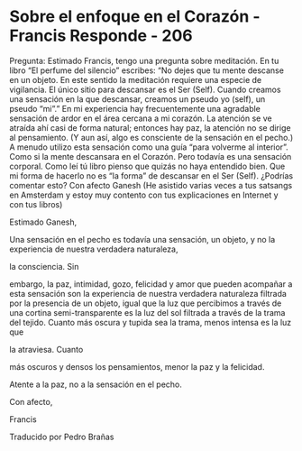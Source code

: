 # Sobre el enfoque en el Corazón - Francis Responde - 206

Pregunta: Estimado Francis, tengo una pregunta sobre meditación. En tu libro “El perfume del silencio” escribes: “No dejes que tu mente descanse en un objeto. En este sentido la meditación requiere una especie de vigilancia. El único sitio para descansar es el Ser (Self). Cuando creamos una sensación en la que descansar, creamos un pseudo yo (self), un pseudo “mi”.” En mi experiencia hay frecuentemente una agradable sensación de ardor en el área cercana a mi corazón. La atención se ve atraída ahí casi de forma natural; entonces hay paz, la atención no se dirige al pensamiento. (Y aun así, algo es consciente de la sensación en el pecho.) A menudo utilizo esta sensación como una guía “para volverme al interior”. Como si la mente descansara en el Corazón. Pero todavía es una sensación corporal. Como leí tú libro pienso que quizás no haya entendido bien. Que mi forma de hacerlo no es “la forma” de descansar en el Ser (Self). ¿Podrías comentar esto? Con afecto Ganesh (He asistido varias veces a tus satsangs en Amsterdam y estoy muy contento con tus explicaciones en Internet y con tus libros)

Estimado Ganesh,

Una sensación en el pecho es todavía una sensación, un objeto, y no la experiencia de nuestra verdadera naturaleza, 

la consciencia. Sin

 embargo, la paz, intimidad, gozo, felicidad y amor que pueden acompañar a esta sensación son la experiencia de nuestra verdadera naturaleza filtrada por la presencia de un objeto, igual que la luz que percibimos a través de una cortina semi-transparente es la luz del sol filtrada a través de la trama del tejido. Cuanto más oscura y tupida sea la trama, menos intensa es la luz que 

la atraviesa. Cuanto

 más oscuros y densos los pensamientos, menor la paz y la felicidad.

Atente a la paz, no a la sensación en el pecho.

Con afecto,

Francis

Traducido por Pedro Brañas

